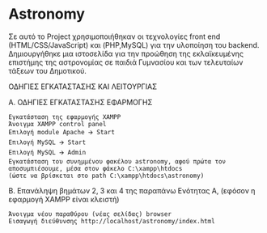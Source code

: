 # Astronomy
Σε αυτό το Project χρησιμοποιήθηκαν οι τεχνολογίες front end (HTML/CSS/JavaScript) και (PHP,MySQL) για την υλοποίηση του backend. 
Δημιουργήθηκε μια ιστοσελίδα για την προώθηση της εκλαϊκευμένης επιστήμης της αστρονομίας σε παιδιά Γυμνασίου και των τελευταίων τάξεων του Δημοτικού.

ΟΔΗΓΙΕΣ ΕΓΚΑΤΑΣΤΑΣΗΣ ΚΑΙ ΛΕΙΤΟΥΡΓΙΑΣ

Α. ΟΔΗΓΙΕΣ ΕΓΚΑΤΑΣΤΑΣΗΣ ΕΦΑΡΜΟΓΗΣ

    Εγκατάσταση της εφαρμογής XAMPP
    Άνοιγμα ΧΑΜPP control panel
    Επιλογή module Apache 🡪 Start
    Eπιλογή ΜySQL 🡪 Start
    Επιλογή ΜySQL 🡪 Admin
    Εγκατάσταση του συνημμένου φακέλου astronomy, αφού πρώτα τον αποσυμπιέσουμε, μέσα στον φάκελο C:\xampp\htdocs 
    (ώστε να βρίσκεται στο path C:\xampp\htdocs\astronomy)

B. Επανάληψη βημάτων 2, 3 και 4 της παραπάνω Ενότητας Α, (εφόσον η εφαρμογή XAMPP είναι κλειστή)

    Άνοιγμα νέου παραθύρου (νέας σελίδας) browser
    Εισαγωγή διεύθυνσης http://localhost/astronomy/index.html

